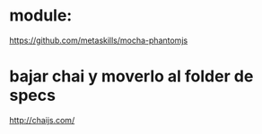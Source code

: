 module:
======
https://github.com/metaskills/mocha-phantomjs

bajar chai y moverlo al folder de specs
=======================================
http://chaijs.com/


